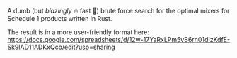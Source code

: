 A dumb (but _blazingly_ 🔥 fast 🚀) brute force search for the optimal mixers for Schedule 1
products written in Rust.

The result is in a more user-friendly format here: https://docs.google.com/spreadsheets/d/12w-17YaRxLPm5vB6rn01dIzKdfE-Sk9lAD11ADKxQco/edit?usp=sharing
